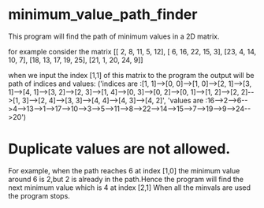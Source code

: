# minimum_value_path_finder

This program will find the path of minimum values in a 2D matrix.

for example consider the matrix
[[ 2,  8, 11,  5, 12],
[ 6, 16, 22, 15,  3],
[23,  4, 14, 10,  7],
[18, 13, 17, 19, 25],
[21,  1, 20, 24,  9]]









when we input the index [1,1] of this  matrix to the program the output will be path of indices and values:
('indices are :[1, 1]-->[0, 0]-->[1, 0]-->[2, 1]-->[3, 1]-->[4, 1]-->[3, 2]-->[2, 3]-->[1, 4]-->[0, 3]-->[0, 2]-->[0, 1]-->[1, 2]-->[2, 2]-->[1, 3]-->[2, 4]-->[3, 3]-->[4, 4]-->[4, 3]-->[4, 2]', 'values are :16-->2-->6-->4-->13-->1-->17-->10-->3-->5-->11-->8-->22-->14-->15-->7-->19-->9-->24-->20')

# Duplicate values are not allowed.
For example, when the path reaches 6 at index [1,0] the  minimum value around 6 is 2,but 2 is already in the path.Hence the program will find the next minimum value which is 4 at index [2,1]
When all the minvals are used the program stops.

